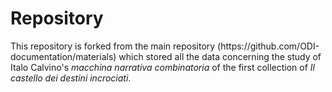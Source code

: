 # Repository
<p>This repository is forked from the main repository (https://github.com/ODI-documentation/materials) which stored all the data concerning the study of Italo Calvino's <i>macchina narrativa combinatoria</i> of the first collection of <i>Il castello dei destini incrociati</i>.</p>

